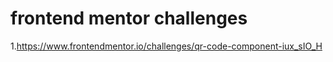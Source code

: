 # frontend mentor challenges

1.https://www.frontendmentor.io/challenges/qr-code-component-iux_sIO_H
 
